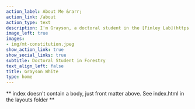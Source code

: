 ```yaml
---
action_label: About Me &rarr;
action_link: /about
action_type: text
description: I'm Grayson, a doctoral student in the [Finley Lab](https://finley-lab.com/) at Michigan State University. My research interests are in small area estimation, hierarchical Bayesian modeling, applications of statistics to forestry, data science education, and statistical software development. 
image_left: true
images:
- img/mt-constitution.jpeg
show_action_link: true
show_social_links: true
subtitle: Doctoral Student in Forestry
text_align_left: false
title: Grayson White
type: home
---
```


** index doesn't contain a body, just front matter above.
See index.html in the layouts folder **
